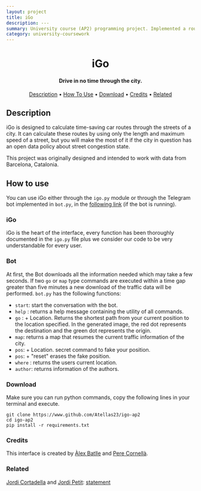 ```yaml
---
layout: project
title: iGo
description: ---
summary: University course (AP2) programming project. Implemented a route planner that works within the city of Barcelona, Catalonia, optimizing routes based on the real time congestion state of every tracked street in a Barcelona OpenData dataset. This project also counts with a Telegram bot to assist in the usage of the python module.
category: university-coursework
---
```


<h1 align="center">
  iGo
  <br>
</h1>

<h4 align="center">Drive in no time through the city.</h4>

<p align="center">
  <a href="#description">Description</a> •
  <a href="#how-to-use">How To Use</a> •
  <a href="#download">Download</a> •
  <a href="#credits">Credits</a> •
  <a href="#related">Related</a>
</p>

## Description
iGo is designed to calculate time-saving car routes through the streets of a city. It can calculate these routes by using only the length and maximum speed of a street, but you will make the most of it if the city in question has an open data policy about street congestion state.

This project was originally designed and intended to work with data from Barcelona, Catalonia.

## How to use
You can use iGo either through the `igo.py` module or through the Telegram bot implemented in `bot.py`, in the [following link](https://t.me/AlexPereSuperbot/) (if the bot is running).


### iGo

iGo is the heart of the interface, every function has been thoroughly documented in the `igo.py` file plus we consider our code to be very understandable for every user.

### Bot
At first, the Bot downloads all the information needed which may take a few seconds. If two `go` or `map` type commands are executed within a time gap greater than five minutes a new download of the traffic data will be performed.
`bot.py` has the following functions:
- `start`: start the conversation with the bot.
- `help` : returns a help message containing the utility of all commands.
- `go` : + Location. Returns the shortest path from your current position to the location specified. In the generated image, the red dot represents the destination and the green dot represents the origin.
- `map`: returns a map that resumes the current traffic information of the city.
- `pos`: + Location. secret command to fake your position.
- `pos`: + "reset" erases the fake position.
- `where` : returns the users current location.
- `author`: returns information of the authors.

### Download
Make sure you can run python commands, copy the following lines in your terminal and execute. 
```shell
git clone https://www.github.com/Atellas23/igo-ap2
cd igo-ap2
pip install -r requirements.txt
```

###  Credits
This interface is created by [Àlex Batlle](https://github.com/Atellas23) and [Pere Cornellà](https://github.com/perecornella).

### Related
[Jordi Cortadella](https://github.com/jordicf) and [Jordi Petit](https://github.com/jordi-petit): [statement](https://github.com/jordi-petit/ap2-igo-2021)